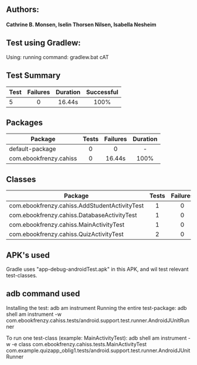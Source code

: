 ## Authors:
#### Cathrine B. Monsen, Iselin Thorsen Nilsen, Isabella Nesheim

## Test using Gradlew:

Using: running command: gradlew.bat cAT

## Test Summary


| Test          |   Failures    |    Duration   |    Successful |
| ------------- |:-------------:|:-------------:|:-------------:|
|    5          |       0       | 16.44s        |     100%      |


## Packages
| Package  | Tests | Failures   | Duration |
| ------------- |:-------------:|:-------------:|:-------------:|
|       default-package              |       0       | 0         |    -   |
|    com.ebookfrenzy.cahiss          |       0       | 16.44s    | 100%   |

## Classes
| Package  | Tests | Failures   | Duration |
| ------------- |:-------------:|:-------------:|:-------------:|
|    com.ebookfrenzy.cahiss.AddStudentActivityTest    |       1       | 0   |  8.20s    |
|    com.ebookfrenzy.cahiss.DatabaseActivityTest      |       1       | 0    | 7.376s   |
|    com.ebookfrenzy.cahiss.MainActivityTest          |       1       | 0    | 9.83s    |
|    com.ebookfrenzy.cahiss.QuizActivityTest          |       2       | 0    | 11.275s  |

## APK's used
Gradle uses "app-debug-androidTest.apk" in this APK, and wil test relevant test-classes.

## adb command used
Installing the test: adb am instrument
Running the entire test-package: adb shell am instrument -w
com.ebookfrenzy.cahiss.tests/android.support.test.runner.AndroidJUnitRunner

To run one test-class (example: MainActivityTest): adb shell am instrument
-w
-e class  com.ebookfrenzy.cahiss.tests.MainActivityTest
com.example.quizapp_oblig1.tests/android.support.test.runner.AndroidJUnitRunner
